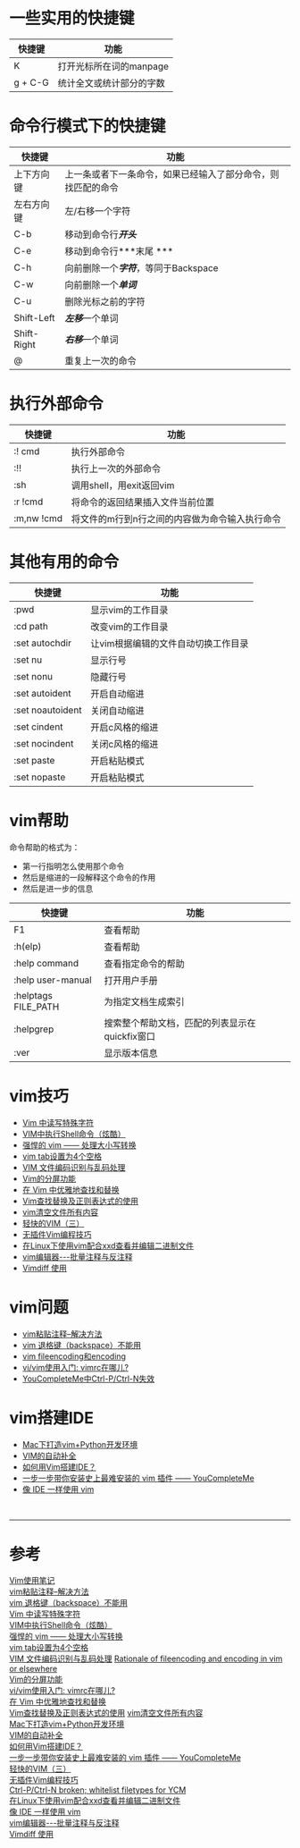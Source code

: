 # 一些实用的快捷键
|快捷键 | 功能 |
|--- |--- |
|K | 打开光标所在词的manpage |
|g + C-G | 统计全文或统计部分的字数 |

# 命令行模式下的快捷键
|快捷键 | 功能 |
|--- |--- |
|上下方向键 | 上一条或者下一条命令，如果已经输入了部分命令，则找匹配的命令 |
|左右方向键 | 左/右移一个字符 |
|C-b | 移动到命令行***开头*** |
|C-e | 移动到命令行***末尾 ***|
|C-h | 向前删除一个***字符***，等同于Backspace|
|C-w | 向前删除一个***单词*** |
|C-u | 删除光标之前的字符 |
|Shift-Left | ***左移***一个单词 |
|Shift-Right | ***右移***一个单词 |
|@ | 重复上一次的命令|


# 执行外部命令
|快捷键 | 功能 |
|--- |--- |
|:! cmd | 执行外部命令 |
|:!! | 执行上一次的外部命令 |
|:sh | 调用shell，用exit返回vim |
|:r !cmd | 将命令的返回结果插入文件当前位置 |
|:m,nw !cmd |将文件的m行到n行之间的内容做为命令输入执行命令 |


# 其他有用的命令
|快捷键 | 功能 |
|--- |--- |
|:pwd | 显示vim的工作目录 |
|:cd path | 改变vim的工作目录 |
|:set autochdir | 让vim根据编辑的文件自动切换工作目录 |
|:set nu | 显示行号 |
|:set nonu | 隐藏行号 |
|:set autoident | 开启自动缩进 |
|:set noautoident | 关闭自动缩进 |
|:set cindent | 开启c风格的缩进 |
|:set nocindent | 关闭c风格的缩进 |
|:set paste | 开启粘贴模式 |
|:set nopaste | 开启粘贴模式 |


# vim帮助
命令帮助的格式为：
- 第一行指明怎么使用那个命令
- 然后是缩进的一段解释这个命令的作用
- 然后是进一步的信息

|快捷键 | 功能 |
|--- |--- |
|F1 | 查看帮助 |
|:h(elp) | 查看帮助 |
|:help command | 查看指定命令的帮助 |
|:help user-manual | 打开用户手册 |
|:helptags FILE_PATH | 为指定文档生成索引 |
|:helpgrep | 搜索整个帮助文档，匹配的列表显示在quickfix窗口 |
|:ver | 显示版本信息 |


# vim技巧
- [Vim 中读写特殊字符][4]
- [VIM中执行Shell命令（炫酷）][5]
- [强悍的 vim —— 处理大小写转换][6]
- [vim tab设置为4个空格][7]
- [VIM 文件编码识别与乱码处理][8]
- [Vim的分屏功能][10]
- [在 Vim 中优雅地查找和替换][12]
- [Vim查找替换及正则表达式的使用][13]
- [vim清空文件所有内容][14]
- [轻快的VIM（三）][19]
- [无插件Vim编程技巧][20]
- [在Linux下使用vim配合xxd查看并编辑二进制文件][22]
- [vim编辑器---批量注释与反注释][24]
- [Vimdiff 使用][25]


# vim问题
- [vim粘贴注释–解决方法][2]
- [vim 退格键（backspace）不能用][3]
- [vim fileencoding和encoding][9]
- [vi/vim使用入门: vimrc在哪儿?][11]
- [YouCompleteMe中Ctrl-P/Ctrl-N失效][21]


# vim搭建IDE
- [Mac下打造vim+Python开发环境][15]  
- [VIM的自动补全][16]  
- [如何用Vim搭建IDE？][17]  
- [一步一步带你安装史上最难安装的 vim 插件 —— YouCompleteMe][18] 
- [像 IDE 一样使用 vim][23]


<br/>

---

# 参考

[Vim使用笔记][1]  
[vim粘贴注释–解决方法][2]  
[vim 退格键（backspace）不能用][3]  
[Vim 中读写特殊字符][4]  
[VIM中执行Shell命令（炫酷）][5]  
[强悍的 vim —— 处理大小写转换][6]  
[vim tab设置为4个空格][7]  
[VIM 文件编码识别与乱码处理][8]
[Rationale of fileencoding and encoding in vim or elsewhere][9]  
[Vim的分屏功能][10]  
[vi/vim使用入门: vimrc在哪儿?][11]  
[在 Vim 中优雅地查找和替换][12]  
[Vim查找替换及正则表达式的使用][13] 
[vim清空文件所有内容][14]  
[Mac下打造vim+Python开发环境][15]    
[VIM的自动补全][16]    
[如何用Vim搭建IDE？][17]   
[一步一步带你安装史上最难安装的 vim 插件 —— YouCompleteMe][18]   
[轻快的VIM（三）][19]  
[无插件Vim编程技巧][20]  
[Ctrl-P/Ctrl-N broken; whitelist filetypes for YCM][21]  
[在Linux下使用vim配合xxd查看并编辑二进制文件][22]  
[像 IDE 一样使用 vim][23]  
[vim编辑器---批量注释与反注释][24]  
[Vimdiff 使用][25]

[1]: http://www.cnblogs.com/jiqingwu/archive/2012/06/14/vim_notes.html
[2]: http://www.chenglin.name/linux/blog-linux/595.html
[3]: https://my.oschina.net/zhangdapeng89/blog/56593
[4]: http://harttle.com/2016/08/22/vim-special-characters.html
[5]: http://blog.csdn.net/bnxf00000/article/details/46618465
[6]: http://blog.csdn.net/lanchunhui/article/details/51542211
[7]: http://blog.csdn.net/jiang1013nan/article/details/6298727
[8]: http://edyfox.codecarver.org/html/vim_fileencodings_detection.html
[9]: https://stackoverflow.com/questions/22044869/rationale-of-fileencoding-and-encoding-in-vim-or-elsewhere
[10]: https://coolshell.cn/articles/1679.html
[11]: http://easwy.com/blog/archives/where-is-vimrc/
[12]: http://harttle.com/2016/08/08/vim-search-in-file.html
[13]: https://tanqisen.github.io/blog/2013/01/13/vim-search-replace-regex/
[14]: http://blog.sina.com.cn/s/blog_9f1118490102vdai.html
[15]: http://zcheng.ren/2016/12/28/VimAndZshInMacTerminal/
[16]: http://www.itye.org/archives/3227
[17]: http://harttle.com/2015/11/04/vim-ide.html
[18]: http://www.jianshu.com/p/d908ce81017a
[19]: http://www.cnblogs.com/nerxious/archive/2012/12/21/2828520.html
[20]: https://coolshell.cn/articles/11312.html
[21]: https://github.com/Valloric/YouCompleteMe/issues/178
[22]: http://www.cnblogs.com/killkill/archive/2010/06/23/1763785.html
[23]: https://github.com/yangyangwithgnu/use_vim_as_ide
[24]: http://blog.csdn.net/xiajun07061225/article/details/8488210
[25]: https://www.ibm.com/developerworks/cn/linux/l-vimdiff/index.html